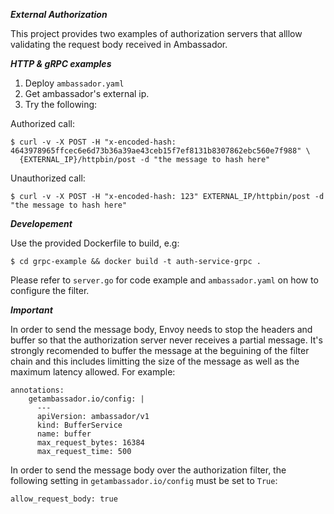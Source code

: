 ***External Authorization***

This project provides two examples of authorization servers that alllow validating the request body received in Ambassador.

***HTTP & gRPC examples***

1. Deploy `ambassador.yaml`
2. Get ambassador's external ip.
3. Try the following:

Authorized call:
```
$ curl -v -X POST -H "x-encoded-hash: 4643978965ffcec6e6d73b36a39ae43ceb15f7ef8131b8307862ebc560e7f988" \
  {EXTERNAL_IP}/httpbin/post -d "the message to hash here"
```

Unauthorized call:
```
$ curl -v -X POST -H "x-encoded-hash: 123" EXTERNAL_IP/httpbin/post -d "the message to hash here"
```

***Developement***

Use the provided Dockerfile to build, e.g:
```
$ cd grpc-example && docker build -t auth-service-grpc .
```

Please refer to `server.go` for code example and `ambassador.yaml` on how to configure the filter. 

***Important***

In order to send the message body, Envoy needs to stop the headers and buffer so that the authorization server 
never receives a partial message. It's strongly recomended to buffer the message at the beguining of the filter 
chain and this includes limitting the size of the message as well as the maximum latency allowed. For example:
```
annotations:
    getambassador.io/config: |
      ---
      apiVersion: ambassador/v1
      kind: BufferService
      name: buffer
      max_request_bytes: 16384
      max_request_time: 500
```

In order to send the message body over the authorization filter, the following setting in `getambassador.io/config` must be set to `True`:
```
allow_request_body: true
```
